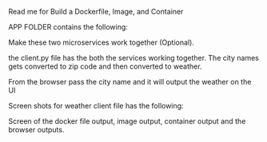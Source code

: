 Read me for Build a Dockerfile, Image, and Container



APP FOLDER contains the following:

Make these two microservices work together (Optional).
 
the client.py file has the both the services working together.
The city names gets converted to zip code and then converted to weather.

From the browser pass the city name and it will output the weather on the UI


Screen shots for weather client file has the following:

Screen of the docker file output, image output, container output and the browser outputs.
